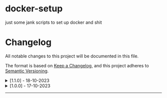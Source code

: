 # docker-setup
just some jank scripts to set up docker and shit

# Changelog

All notable changes to this project will be documented in this file.

The format is based on [Keep a Changelog](https://keepachangelog.com/en/1.0.0/),
and this project adheres to [Semantic Versioning](https://semver.org/spec/v2.0.0.html).

<details>
  <summary>[1.1.0] - 18-10-2023</summary>
  
  ### Added
  - FeedCord dir, compose & appsetttings.json
  - This changelog

  ### Changed
  - none

  ### Fixed
  - run-services.sh -> Watch-your-lan
  - run-services.sh -> kasm-web-1 & kasm-web-2 into 1 part because its already in 1 compose file

</details>

<details>
  <summary>[1.0.0] - 17-10-2023</summary>
  
  ### Added
  - Initial Project Release

</details>


---
